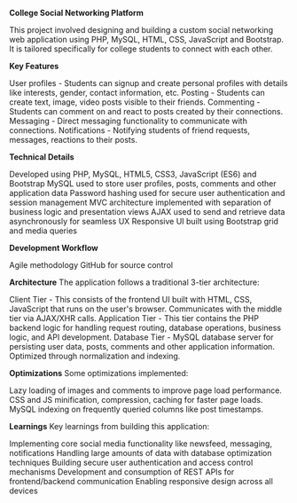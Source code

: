 **College Social Networking Platform**

This project involved designing and building a custom social networking web application using PHP, MySQL, HTML, CSS, JavaScript and Bootstrap. It is tailored specifically for college students to connect with each other.

**Key Features**

User profiles - Students can signup and create personal profiles with details like interests, gender, contact information, etc.
Posting - Students can create text, image, video posts visible to their friends.
Commenting - Students can comment on and react to posts created by their connections.
Messaging - Direct messaging functionality to communicate with connections.
Notifications - Notifying students of friend requests, messages, reactions to their posts.

**Technical Details**

Developed using PHP, MySQL, HTML5, CSS3, JavaScript (ES6) and Bootstrap
MySQL used to store user profiles, posts, comments and other application data
Password hashing used for secure user authentication and session management
MVC architecture implemented with separation of business logic and presentation views
AJAX used to send and retrieve data asynchronously for seamless UX
Responsive UI built using Bootstrap grid and media queries

**Development Workflow**

Agile methodology
GitHub for source control

**Architecture**
The application follows a traditional 3-tier architecture:

Client Tier - This consists of the frontend UI built with HTML, CSS, JavaScript that runs on the user's browser. Communicates with the middle tier via AJAX/XHR calls.
Application Tier - This tier contains the PHP backend logic for handling request routing, database operations, business logic, and API development.
Database Tier - MySQL database server for persisting user data, posts, comments and other application information. Optimized through normalization and indexing.

**Optimizations**
Some optimizations implemented:

Lazy loading of images and comments to improve page load performance.
CSS and JS minification, compression, caching for faster page loads.
MySQL indexing on frequently queried columns like post timestamps.

**Learnings**
Key learnings from building this application:

Implementing core social media functionality like newsfeed, messaging, notifications
Handling large amounts of data with database optimization techniques
Building secure user authentication and access control mechanisms
Development and consumption of REST APIs for frontend/backend communication
Enabling responsive design across all devices
